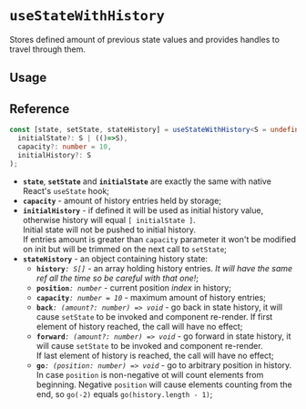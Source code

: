 # `useStateWithHistory`

Stores defined amount of previous state values and provides handles to travel through them.

## Usage

## Reference

```typescript
const [state, setState, stateHistory] = useStateWithHistory<S = undefined>(
  initialState?: S | (()=>S),
  capacity?: number = 10,
  initialHistory?: S
);
```

- **`state`**, **`setState`** and **`initialState`** are exactly the same with native React's `useState` hook;
- **`capacity`** - amount of history entries held by storage;
- **`initialHistory`** - if defined it will be used as initial history value, otherwise history will equal `[ initialState ]`.  
Initial state will not be pushed to initial history.  
If entries amount is greater than `capacity` parameter it won't be modified on init but will be trimmed on the next call to `setState`;
- **`stateHistory`** - an object containing history state:
    - **`history`**_`: S[]`_ - an array holding history entries. _It will have the same ref all the time so be careful with that one!_;
    - **`position`**_`: number`_ - current position _index_ in history;
    - **`capacity`**_`: number = 10`_ - maximum amount of history entries;
    - **`back`**_`: (amount?: number) => void`_ - go back in state history, it will cause `setState` to be invoked and component re-render.
    If first element of history reached, the call will have no effect;
    - **`forward`**_`: (amount?: number) => void`_ - go forward in state history, it will cause `setState` to be invoked and component re-render.  
    If last element of history is reached, the call will have no effect;
    - **`go`**_`: (position: number) => void`_ - go to arbitrary position in history.  
    In case `position` is non-negative ot will count elements from beginning.
    Negative `position` will cause elements counting from the end, so `go(-2)` equals `go(history.length - 1)`;
    
